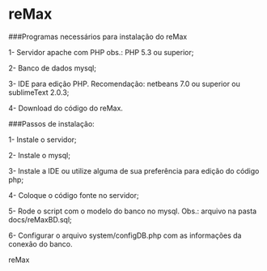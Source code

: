 reMax
====

###Programas necessários para instalação do reMax

1- Servidor apache com PHP obs.:  PHP 5.3 ou superior;

2- Banco de dados mysql;

3- IDE para edição PHP. Recomendação: netbeans 7.0 ou superior ou sublimeText 2.0.3;

4- Download do código do reMax.


###Passos de instalação:

1- Instale o servidor;

2- Instale o mysql; 

3- Instale a IDE ou utilize alguma de sua preferência para edição do código php; 

4- Coloque o código fonte no servidor;

5- Rode o script com o modelo do banco no mysql. Obs.: arquivo na pasta docs/reMaxBD.sql;

6- Configurar o arquivo system/configDB.php com as informações da conexão do banco.



reMax
